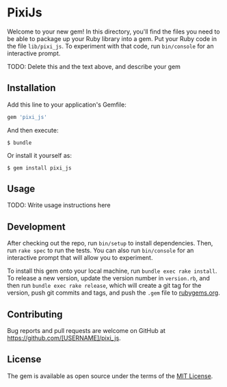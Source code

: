 # PixiJs

Welcome to your new gem! In this directory, you'll find the files you need to be able to package up your Ruby library into a gem. Put your Ruby code in the file `lib/pixi_js`. To experiment with that code, run `bin/console` for an interactive prompt.

TODO: Delete this and the text above, and describe your gem

## Installation

Add this line to your application's Gemfile:

```ruby
gem 'pixi_js'
```

And then execute:

    $ bundle

Or install it yourself as:

    $ gem install pixi_js

## Usage

TODO: Write usage instructions here

## Development

After checking out the repo, run `bin/setup` to install dependencies. Then, run `rake spec` to run the tests. You can also run `bin/console` for an interactive prompt that will allow you to experiment.

To install this gem onto your local machine, run `bundle exec rake install`. To release a new version, update the version number in `version.rb`, and then run `bundle exec rake release`, which will create a git tag for the version, push git commits and tags, and push the `.gem` file to [rubygems.org](https://rubygems.org).

## Contributing

Bug reports and pull requests are welcome on GitHub at https://github.com/[USERNAME]/pixi_js.

## License

The gem is available as open source under the terms of the [MIT License](https://opensource.org/licenses/MIT).
